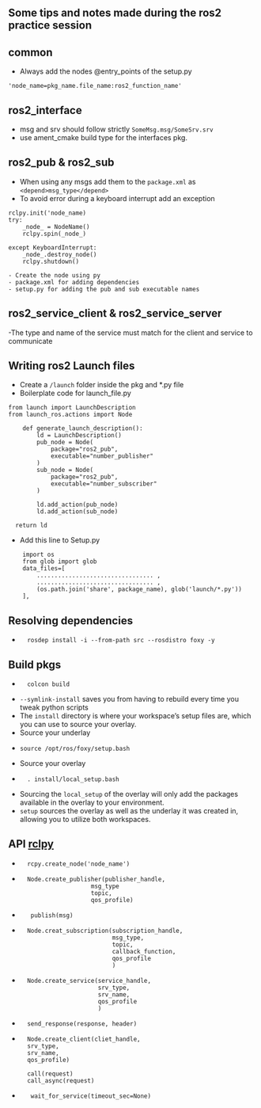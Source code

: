 ## Some tips and notes made during the ros2 practice session
## common
- Always add the nodes @entry_points of the setup.py 
```
'node_name=pkg_name.file_name:ros2_function_name'
```

## ros2_interface
- msg and srv should follow strictly `SomeMsg.msg/SomeSrv.srv`
- use ament_cmake build type for the interfaces pkg.

## ros2_pub & ros2_sub
- When using any msgs add them to the `package.xml` as `<depend>msg_type</depend>`
- To avoid error during a keyboard interrupt add an exception 
```
rclpy.init('node_name)
try:
    _node_ = NodeName()
    rclpy.spin(_node_)

except KeyboardInterrupt:
    _node_.destroy_node()
    rclpy.shutdown()
```

    - Create the node using py
    - package.xml for adding dependencies
    - setup.py for adding the pub and sub executable names

## ros2_service_client & ros2_service_server
-The type and name of the service must match for the client and service to communicate

## Writing ros2 Launch files
- Create a `/launch` folder inside the pkg and *.py file
- Boilerplate code for launch_file.py 
```
from launch import LaunchDescription
from launch_ros.actions import Node
    
    def generate_launch_description():
        ld = LaunchDescription()
        pub_node = Node(
            package="ros2_pub",
            executable="number_publisher"
        )
        sub_node = Node(
            package="ros2_pub",
            executable="number_subscriber"
        )

        ld.add_action(pub_node)
        ld.add_action(sub_node)

  return ld
```
- Add this line to Setup.py
```
    import os
    from glob import glob
    data_files=[
        ................................. ,
        ................................. ,
        (os.path.join('share', package_name), glob('launch/*.py'))
    ],
```
## Resolving dependencies

-       rosdep install -i --from-path src --rosdistro foxy -y


## Build pkgs

-       colcon build

- `--symlink-install` saves you from having to rebuild every time you tweak python scripts
- The `install` directory is where your workspace’s setup files are, which you can use to source your overlay.
- Source your underlay
-     source /opt/ros/foxy/setup.bash  

- Source your overlay 
-       . install/local_setup.bash
- Sourcing the `local_setup` of the overlay will only add the packages available in the overlay to your environment.
- `setup` sources the overlay as well as the underlay it was created in, allowing you to utilize both workspaces.

## API [rclpy](https://docs.ros2.org/latest/api/rclpy/)
-       rcpy.create_node('node_name')
-       Node.create_publisher(publisher_handle,
                          msg_type
                          topic,
                          qos_profile)
-        publish(msg)

-       Node.creat_subscription(subscription_handle,
                                msg_type,
                                topic,
                                callback_function,
                                qos_profile  
                                )   
-       Node.create_service(service_handle,
                            srv_type,
                            srv_name,
                            qos_profile
                            )

-       send_response(response, header)

-       Node.create_client(cliet_handle,
        srv_type,
        srv_name,
        qos_profile)

        call(request)
        call_async(request)

-        wait_for_service(timeout_sec=None)